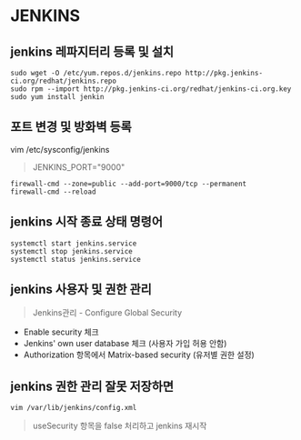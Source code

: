 # JENKINS

## jenkins 레파지터리 등록 및 설치
```
sudo wget -O /etc/yum.repos.d/jenkins.repo http://pkg.jenkins-ci.org/redhat/jenkins.repo
sudo rpm --import http://pkg.jenkins-ci.org/redhat/jenkins-ci.org.key
sudo yum install jenkin
```

## 포트 변경 및 방화벽 등록
vim /etc/sysconfig/jenkins
> JENKINS_PORT="9000"

```
firewall-cmd --zone=public --add-port=9000/tcp --permanent
firewall-cmd --reload
```

## jenkins 시작 종료 상태 명령어
```
systemctl start jenkins.service
systemctl stop jenkins.service
systemctl status jenkins.service
```


## jenkins 사용자 및 권한 관리
> Jenkins관리 - Configure Global Security  
- Enable security 체크
- Jenkins' own user database 체크 (사용자 가입 허용 안함)
- Authorization 항목에서 Matrix-based security (유저별 권한 설정)

## jenkins 권한 관리 잘못 저장하면
```
vim /var/lib/jenkins/config.xml 
```
> useSecurity 항목을 false 처리하고 jenkins 재시작
